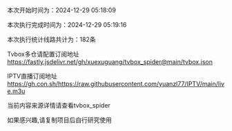 
本次开始时间为：2024-12-29 05:18:09

本次执行完成时间为：2024-12-29 05:19:16

本次执行统计线路共计为：182条

Tvbox多仓请配置订阅地址 https://fastly.jsdelivr.net/gh/xuexuguang/tvbox_spider@main/tvbox.json

IPTV直播订阅地址 https://gh.con.sh/https://raw.githubusercontent.com/yuanzl77/IPTV/main/live.m3u

当前内容来源详情请查看tvbox_spider

如果感兴趣,请复制项目后自行研究使用

